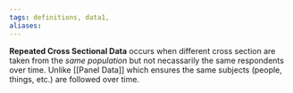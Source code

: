 ```yaml
---
tags: definitions, data1,
aliases: 
---
```


**Repeated Cross Sectional Data** occurs when different cross section are taken from the *same population* but not necassarily the same respondents over time. Unlike [[Panel Data]] which ensures the same subjects (people, things, etc.) are followed over time.
